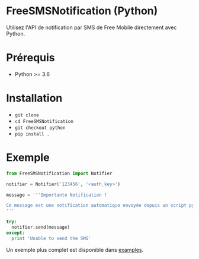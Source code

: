 # FreeSMSNotification (Python)
Utilisez l'API de notification par SMS de Free Mobile directement avec Python.

# Prérequis
- Python >= 3.6

# Installation
+ `git clone`
+ `cd FreeSMSNotification`
+ `git checkout python`
+ `pip install .`

# Exemple
```python
from FreeSMSNotification import Notifier

notifier = Notifier('123456', '<auth_key>')

message = '''Importante Notification !

Ce message est une notification automatique envoyée depuis un script python
'''

try:
  notifier.send(message)
except:
  print 'Unable to send the SMS'
```

Un exemple plus complet est disponible dans [examples](/examples).
